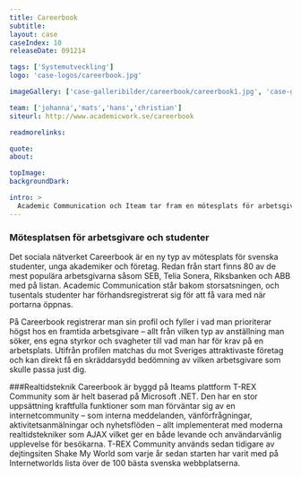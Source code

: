 ```yaml
---
title: Careerbook
subtitle:
layout: case
caseIndex: 10
releaseDate: 091214

tags: ['Systemutveckling']
logo: 'case-logos/careerbook.jpg'

imageGallery: ['case-galleribilder/careerbook/careerbook1.jpg', 'case-galleribilder/careerbook/careerbook2.jpg']

team: ['johanna','mats','hans','christian']
siteurl: http://www.academicwork.se/careerbook

readmorelinks:

quote:
about:

topImage:
backgroundDark:

intro: >
  Academic Communication och Iteam tar fram en mötesplats för arbetsgivare och studenter.
---
```


### Mötesplatsen för arbetsgivare och studenter
Det sociala nätverket Careerbook är en ny typ av mötesplats för svenska studenter, unga akademiker och företag. Redan från start finns 80 av de mest populära arbetsgivarna såsom SEB, Telia Sonera, Riksbanken och ABB med på listan. Academic Communication står bakom storsatsningen, och tusentals studenter har förhandsregistrerat sig för att få vara med när portarna öppnas.

På Careerbook registrerar man sin profil och fyller i vad man prioriterar högst hos en framtida arbetsgivare – allt från vilken typ av anställning man söker, ens egna styrkor och svagheter till vad man har för krav på en arbetsplats. Utifrån profilen matchas du mot Sveriges attraktivaste företag och kan direkt få en skräddarsydd bedömning av vilken arbetsgivare som skulle passa just dig.

###Realtidsteknik
Careerbook är byggd på Iteams plattform T-REX Community som är helt baserad på Microsoft .NET. Den har en stor uppsättning kraftfulla funktioner som man förväntar sig av en internetcommunity – som interna meddelanden, vänförfrågningar, aktivitetsanmälningar och nyhetsflöden – allt implementerat med moderna realtidstekniker som AJAX vilket ger en både levande och användarvänlig upplevelse för besökarna. T-REX Community används sedan tidigare av dejtingsiten Shake My World som varje år sedan starten har varit med på Internetworlds lista över de 100 bästa svenska webbplatserna.